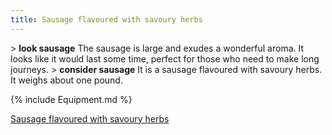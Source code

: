 ```yaml
---
title: Sausage flavoured with savoury herbs
---
```


\> **look sausage**
The sausage is large and exudes a wonderful aroma. It looks like it
would
last some time, perfect for those who need to make long journeys.
\> **consider sausage**
It is a sausage flavoured with savoury herbs.
It weighs about one pound.

{% include Equipment.md %}

[Sausage flavoured with savoury herbs](Category:_Consumables "wikilink")